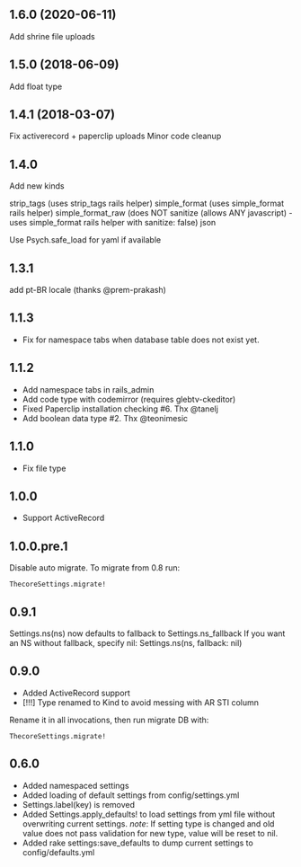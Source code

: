 ## 1.6.0 (2020-06-11)

Add shrine file uploads

## 1.5.0 (2018-06-09)

Add float type

## 1.4.1 (2018-03-07)

Fix activerecord + paperclip uploads
Minor code cleanup

## 1.4.0

Add new kinds

strip_tags (uses strip_tags rails helper)
simple_format (uses simple_format rails helper)
simple_format_raw (does NOT sanitize (allows ANY javascript) - uses simple_format rails helper with sanitize: false)
json

Use Psych.safe_load for yaml if available

## 1.3.1

add pt-BR locale (thanks @prem-prakash)

## 1.1.3

- Fix for namespace tabs when database table does not exist yet.

## 1.1.2

- Add namespace tabs in rails_admin
- Add code type with codemirror (requires glebtv-ckeditor)
- Fixed Paperclip installation checking #6. Thx @tanelj
- Add boolean data type #2. Thx @teonimesic

## 1.1.0

- Fix file type

## 1.0.0

- Support ActiveRecord

## 1.0.0.pre.1

Disable auto migrate. To migrate from 0.8 run:

```
ThecoreSettings.migrate!
```

## 0.9.1

  Settings.ns(ns) now defaults to fallback to Settings.ns_fallback
  If you want an NS without fallback, specify nil:
  Settings.ns(ns, fallback: nil)

## 0.9.0

- Added ActiveRecord support
- [!!!] Type renamed to Kind to avoid messing with AR STI column

Rename it in all invocations, then run migrate DB with:

    ThecoreSettings.migrate!

## 0.6.0

- Added namespaced settings
- Added loading of default settings from config/settings.yml
- Settings.label(key) is removed
- Added Settings.apply_defaults! to load settings from yml file without
  overwriting current settings.
  *note*: If setting type is changed and old value does not pass validation for
  new type, value will be reset to nil.
- Added rake settings:save_defaults to dump current settings to
  config/defaults.yml
